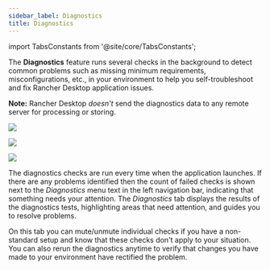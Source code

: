 ```yaml
---
sidebar_label: Diagnostics
title: Diagnostics
---
```


<head>
  <link rel="canonical" href="https://docs.rancherdesktop.io/ui/diagnostics"/>
</head>

import TabsConstants from '@site/core/TabsConstants';

The **Diagnostics** feature runs several checks in the background to detect common problems such as missing minimum requirements, misconfigurations, etc., in your environment to help you self-troubleshoot and fix Rancher Desktop application issues.

**Note:** Rancher Desktop *doesn't* send the diagnostics data to any remote server for processing or storing.

<Tabs groupId="os" defaultValue={TabsConstants.defaultOs}>
<TabItem value="Windows">

![](rd-versioned-asset://ui-main/Windows_Diagnostics.png)

</TabItem>
<TabItem value="macOS">

![](rd-versioned-asset://ui-main/macOS_Diagnostics.png)

</TabItem>
<TabItem value="Linux">

![](rd-versioned-asset://ui-main/Linux_Diagnostics.png)

</TabItem>
</Tabs>

The diagnostics checks are run every time when the application launches. If there are any problems identified then the count of failed checks is shown next to the *Diagnostics* menu text in the left navigation bar, indicating that something needs your attention. The *Diagnostics* tab displays the results of the diagnostics tests, highlighting areas that need attention, and guides you to resolve problems.

On this tab you can mute/unmute individual checks if you have a non-standard setup and know that these checks don't apply to your situation. You can also rerun the diagnostics anytime to verify that changes you have made to your environment have rectified the problem.

